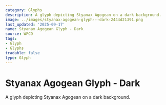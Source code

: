 ```yaml
---
category: Glyphs
description: A glyph depicting Styanax Agogean on a dark background.
image: ../images/styanax-agogean-glyph---dark-2444d21391.png
last_updated: '2025-09-17'
name: Styanax Agogean Glyph - Dark
source: WFCD
tags:
- Glyph
- Glyphs
tradable: false
type: Glyph
---
```


# Styanax Agogean Glyph - Dark

A glyph depicting Styanax Agogean on a dark background.

